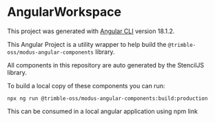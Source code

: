 # AngularWorkspace

This project was generated with [Angular CLI](https://github.com/angular/angular-cli) version 18.1.2.

This Angular Project is a utility wrapper to help build the `@trimble-oss/modus-angular-components` library.

All components in this repository are auto generated by the StencilJS library.

To build a local copy of these components you can run:

`npx ng run @trimble-oss/modus-angular-components:build:production`

This can be consumed in a local angular application using npm link

